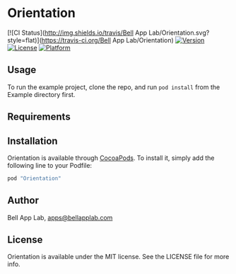 # Orientation

[![CI Status](http://img.shields.io/travis/Bell App Lab/Orientation.svg?style=flat)](https://travis-ci.org/Bell App Lab/Orientation)
[![Version](https://img.shields.io/cocoapods/v/Orientation.svg?style=flat)](http://cocoapods.org/pods/Orientation)
[![License](https://img.shields.io/cocoapods/l/Orientation.svg?style=flat)](http://cocoapods.org/pods/Orientation)
[![Platform](https://img.shields.io/cocoapods/p/Orientation.svg?style=flat)](http://cocoapods.org/pods/Orientation)

## Usage

To run the example project, clone the repo, and run `pod install` from the Example directory first.

## Requirements

## Installation

Orientation is available through [CocoaPods](http://cocoapods.org). To install
it, simply add the following line to your Podfile:

```ruby
pod "Orientation"
```

## Author

Bell App Lab, apps@bellapplab.com

## License

Orientation is available under the MIT license. See the LICENSE file for more info.
